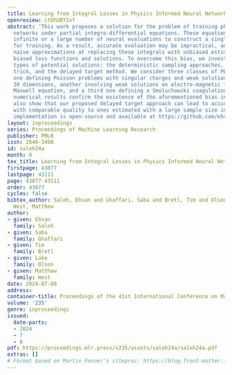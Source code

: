 ```yaml
---
title: Learning from Integral Losses in Physics Informed Neural Networks
openreview: itDhUBY2xf
abstract: 'This work proposes a solution for the problem of training physics-informed
  networks under partial integro-differential equations. These equations require an
  infinite or a large number of neural evaluations to construct a single residual
  for training. As a result, accurate evaluation may be impractical, and we show that
  naive approximations at replacing these integrals with unbiased estimates lead to
  biased loss functions and solutions. To overcome this bias, we investigate three
  types of potential solutions: the deterministic sampling approaches, the double-sampling
  trick, and the delayed target method. We consider three classes of PDEs for benchmarking;
  one defining Poisson problems with singular charges and weak solutions of up to
  10 dimensions, another involving weak solutions on electro-magnetic fields and a
  Maxwell equation, and a third one defining a Smoluchowski coagulation problem. Our
  numerical results confirm the existence of the aforementioned bias in practice and
  also show that our proposed delayed target approach can lead to accurate solutions
  with comparable quality to ones estimated with a large sample size integral. Our
  implementation is open-source and available at https://github.com/ehsansaleh/btspinn.'
layout: inproceedings
series: Proceedings of Machine Learning Research
publisher: PMLR
issn: 2640-3498
id: saleh24a
month: 0
tex_title: Learning from Integral Losses in Physics Informed Neural Networks
firstpage: 43077
lastpage: 43111
page: 43077-43111
order: 43077
cycles: false
bibtex_author: Saleh, Ehsan and Ghaffari, Saba and Bretl, Tim and Olson, Luke and
  West, Matthew
author:
- given: Ehsan
  family: Saleh
- given: Saba
  family: Ghaffari
- given: Tim
  family: Bretl
- given: Luke
  family: Olson
- given: Matthew
  family: West
date: 2024-07-08
address:
container-title: Proceedings of the 41st International Conference on Machine Learning
volume: '235'
genre: inproceedings
issued:
  date-parts:
  - 2024
  - 7
  - 8
pdf: https://proceedings.mlr.press/v235/assets/saleh24a/saleh24a.pdf
extras: []
# Format based on Martin Fenner's citeproc: https://blog.front-matter.io/posts/citeproc-yaml-for-bibliographies/
---
```

